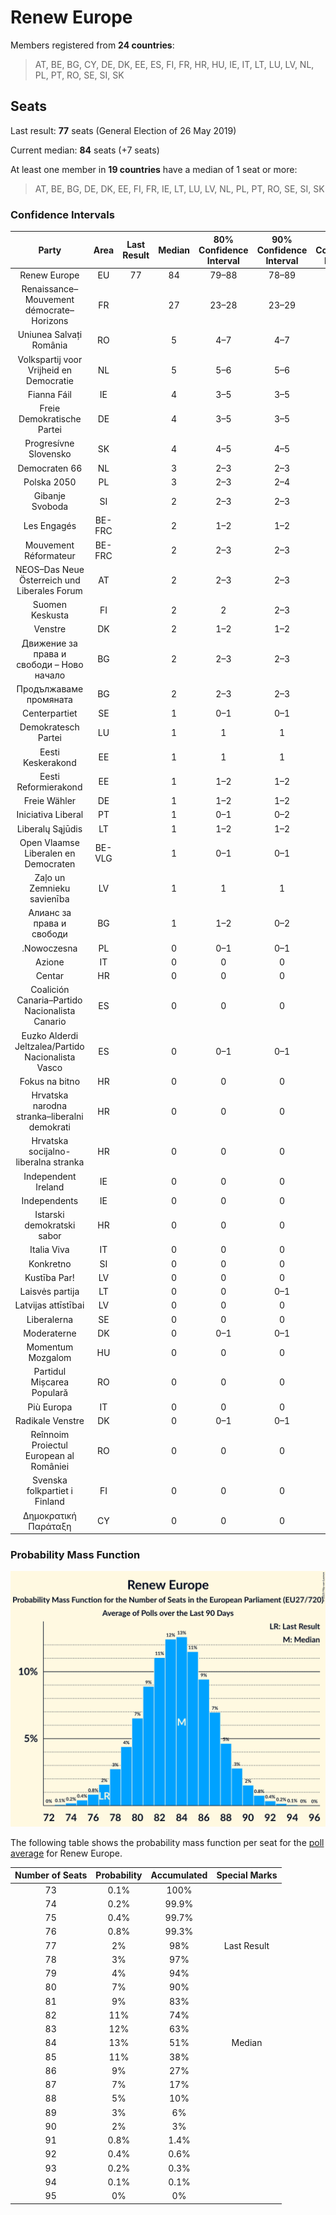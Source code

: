 # Renew Europe

Members registered from **24 countries**:

> AT, BE, BG, CY, DE, DK, EE, ES, FI, FR, HR, HU, IE, IT, LT, LU, LV, NL, PL, PT, RO, SE, SI, SK

## Seats

Last result: **77** seats (General Election of 26 May 2019)

Current median: **84** seats (+7 seats)

At least one member in **19 countries** have a median of 1 seat or more:

> AT, BE, BG, DE, DK, EE, FI, FR, IE, LT, LU, LV, NL, PL, PT, RO, SE, SI, SK

### Confidence Intervals

| Party | Area | Last Result | Median | 80% Confidence Interval | 90% Confidence Interval | 95% Confidence Interval | 99% Confidence Interval |
|:-----:|:----:|:-----------:|:------:|:-----------------------:|:-----------------------:|:-----------------------:|:-----------------------:|
| Renew Europe | EU | 77 | 84 | 79–88 | 78–89 | 77–90 | 75–92 |
| Renaissance–Mouvement démocrate–Horizons | FR | | 27 | 23–28 | 23–29 | 22–29 | 20–31 |
| Uniunea Salvați România | RO | | 5 | 4–7 | 4–7 | 4–8 | 4–8 |
| Volkspartij voor Vrijheid en Democratie | NL | | 5 | 5–6 | 5–6 | 5–6 | 4–6 |
| Fianna Fáil | IE | | 4 | 3–5 | 3–5 | 3–5 | 3–5 |
| Freie Demokratische Partei | DE | | 4 | 3–5 | 3–5 | 3–6 | 3–6 |
| Progresívne Slovensko | SK | | 4 | 4–5 | 4–5 | 4–5 | 3–6 |
| Democraten 66 | NL | | 3 | 2–3 | 2–3 | 2–3 | 2–3 |
| Polska 2050 | PL | | 3 | 2–3 | 2–4 | 2–4 | 2–4 |
| Gibanje Svoboda | SI | | 2 | 2–3 | 2–3 | 2–3 | 2–3 |
| Les Engagés | BE-FRC | | 2 | 1–2 | 1–2 | 1–2 | 1–2 |
| Mouvement Réformateur | BE-FRC | | 2 | 2–3 | 2–3 | 2–3 | 2–3 |
| NEOS–Das Neue Österreich und Liberales Forum | AT | | 2 | 2–3 | 2–3 | 2–3 | 1–3 |
| Suomen Keskusta | FI | | 2 | 2 | 2–3 | 2–3 | 2–3 |
| Venstre | DK | | 2 | 1–2 | 1–2 | 1–2 | 1–2 |
| Движение за права и свободи – Ново начало | BG | | 2 | 2–3 | 2–3 | 2–3 | 2–3 |
| Продължаваме промяната | BG | | 2 | 2–3 | 2–3 | 2–3 | 1–3 |
| Centerpartiet | SE | | 1 | 0–1 | 0–1 | 0–1 | 0–1 |
| Demokratesch Partei | LU | | 1 | 1 | 1 | 1 | 1 |
| Eesti Keskerakond | EE | | 1 | 1 | 1 | 1 | 1–2 |
| Eesti Reformierakond | EE | | 1 | 1–2 | 1–2 | 1–2 | 1–2 |
| Freie Wähler | DE | | 1 | 1–2 | 1–2 | 1–2 | 0–3 |
| Iniciativa Liberal | PT | | 1 | 0–1 | 0–2 | 0–2 | 0–2 |
| Liberalų Sąjūdis | LT | | 1 | 1–2 | 1–2 | 1–2 | 1–2 |
| Open Vlaamse Liberalen en Democraten | BE-VLG | | 1 | 0–1 | 0–1 | 0–1 | 0–1 |
| Zaļo un Zemnieku savienība | LV | | 1 | 1 | 1 | 1 | 1 |
| Алианс за права и свободи | BG | | 1 | 1–2 | 0–2 | 0–2 | 0–2 |
| .Nowoczesna | PL | | 0 | 0–1 | 0–1 | 0–1 | 0–2 |
| Azione | IT | | 0 | 0 | 0 | 0 | 0–4 |
| Centar | HR | | 0 | 0 | 0 | 0 | 0 |
| Coalición Canaria–Partido Nacionalista Canario | ES | | 0 | 0 | 0 | 0 | 0 |
| Euzko Alderdi Jeltzalea/Partido Nacionalista Vasco | ES | | 0 | 0–1 | 0–1 | 0–1 | 0–1 |
| Fokus na bitno | HR | | 0 | 0 | 0 | 0 | 0 |
| Hrvatska narodna stranka–liberalni demokrati | HR | | 0 | 0 | 0 | 0 | 0 |
| Hrvatska socijalno-liberalna stranka | HR | | 0 | 0 | 0 | 0 | 0 |
| Independent Ireland | IE | | 0 | 0 | 0 | 0 | 0 |
| Independents | IE | | 0 | 0 | 0 | 0 | 0 |
| Istarski demokratski sabor | HR | | 0 | 0 | 0 | 0 | 0 |
| Italia Viva | IT | | 0 | 0 | 0 | 0 | 0–4 |
| Konkretno | SI | | 0 | 0 | 0 | 0 | 0 |
| Kustība Par! | LV | | 0 | 0 | 0 | 0 | 0 |
| Laisvės partija | LT | | 0 | 0 | 0–1 | 0–1 | 0–1 |
| Latvijas attīstībai | LV | | 0 | 0 | 0 | 0 | 0 |
| Liberalerna | SE | | 0 | 0 | 0 | 0 | 0–1 |
| Moderaterne | DK | | 0 | 0–1 | 0–1 | 0–1 | 0–1 |
| Momentum Mozgalom | HU | | 0 | 0 | 0 | 0 | 0 |
| Partidul Mișcarea Populară | RO | | 0 | 0 | 0 | 0 | 0 |
| Più Europa | IT | | 0 | 0 | 0 | 0 | 0 |
| Radikale Venstre | DK | | 0 | 0–1 | 0–1 | 0–1 | 0–1 |
| Reînnoim Proiectul European al României | RO | | 0 | 0 | 0 | 0 | 0 |
| Svenska folkpartiet i Finland | FI | | 0 | 0 | 0 | 0 | 0 |
| Δημοκρατική Παράταξη | CY | | 0 | 0 | 0 | 0 | 0 |

### Probability Mass Function

![Graph with seats probability mass function not yet produced](average-2025-02-28-seats-pmf-reneweurope.png "Seats Probability Mass Function")

The following table shows the probability mass function per seat for the [poll average](average-2025-02-28.html) for Renew Europe.

| Number of Seats | Probability | Accumulated | Special Marks |
|:---------------:|:-----------:|:-----------:|:-------------:|
| 73 | 0.1% | 100% |  |
| 74 | 0.2% | 99.9% |  |
| 75 | 0.4% | 99.7% |  |
| 76 | 0.8% | 99.3% |  |
| 77 | 2% | 98% | Last Result |
| 78 | 3% | 97% |  |
| 79 | 4% | 94% |  |
| 80 | 7% | 90% |  |
| 81 | 9% | 83% |  |
| 82 | 11% | 74% |  |
| 83 | 12% | 63% |  |
| 84 | 13% | 51% | Median |
| 85 | 11% | 38% |  |
| 86 | 9% | 27% |  |
| 87 | 7% | 17% |  |
| 88 | 5% | 10% |  |
| 89 | 3% | 6% |  |
| 90 | 2% | 3% |  |
| 91 | 0.8% | 1.4% |  |
| 92 | 0.4% | 0.6% |  |
| 93 | 0.2% | 0.3% |  |
| 94 | 0.1% | 0.1% |  |
| 95 | 0% | 0% |  |



